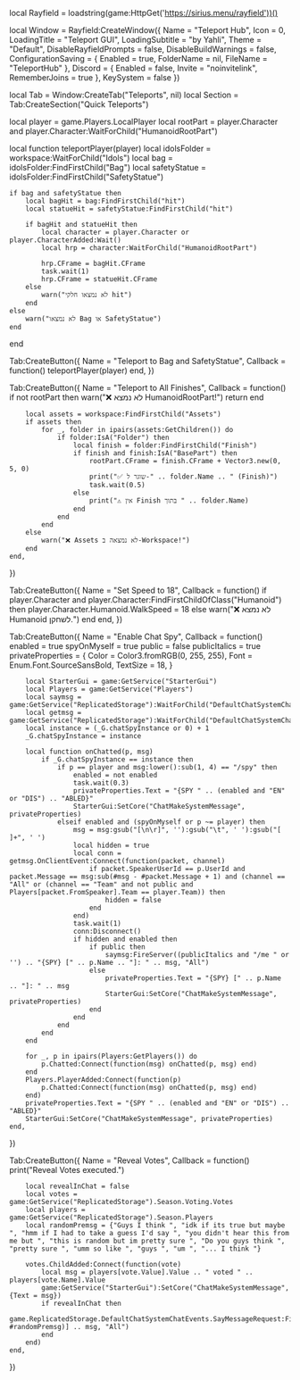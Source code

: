local Rayfield = loadstring(game:HttpGet('https://sirius.menu/rayfield'))()

local Window = Rayfield:CreateWindow({
    Name = "Teleport Hub",
    Icon = 0,
    LoadingTitle = "Teleport GUI",
    LoadingSubtitle = "by Yahli",
    Theme = "Default",
    DisableRayfieldPrompts = false,
    DisableBuildWarnings = false,
    ConfigurationSaving = {
        Enabled = true,
        FolderName = nil,
        FileName = "TeleportHub"
    },
    Discord = {
        Enabled = false,
        Invite = "noinvitelink",
        RememberJoins = true
    },
    KeySystem = false
})

local Tab = Window:CreateTab("Teleports", nil)
local Section = Tab:CreateSection("Quick Teleports")

local player = game.Players.LocalPlayer
local rootPart = player.Character and player.Character:WaitForChild("HumanoidRootPart")

local function teleportPlayer(player)
    local idolsFolder = workspace:WaitForChild("Idols")
    local bag = idolsFolder:FindFirstChild("Bag")
    local safetyStatue = idolsFolder:FindFirstChild("SafetyStatue")

    if bag and safetyStatue then
        local bagHit = bag:FindFirstChild("hit")
        local statueHit = safetyStatue:FindFirstChild("hit")

        if bagHit and statueHit then
            local character = player.Character or player.CharacterAdded:Wait()
            local hrp = character:WaitForChild("HumanoidRootPart")

            hrp.CFrame = bagHit.CFrame
            task.wait(1)
            hrp.CFrame = statueHit.CFrame
        else
            warn("לא נמצאו חלקי hit")
        end
    else
        warn("לא נמצאו Bag או SafetyStatue")
    end
end

Tab:CreateButton({
    Name = "Teleport to Bag and SafetyStatue",
    Callback = function()
        teleportPlayer(player)
    end,
})

Tab:CreateButton({
    Name = "Teleport to All Finishes",
    Callback = function()
        if not rootPart then
            warn("❌ לא נמצא HumanoidRootPart!")
            return
        end

        local assets = workspace:FindFirstChild("Assets")
        if assets then
            for _, folder in ipairs(assets:GetChildren()) do
                if folder:IsA("Folder") then
                    local finish = folder:FindFirstChild("Finish")
                    if finish and finish:IsA("BasePart") then
                        rootPart.CFrame = finish.CFrame + Vector3.new(0, 5, 0)
                        print("✅ שוגר ל-" .. folder.Name .. " (Finish)")
                        task.wait(0.5)
                    else
                        print("⚠️ אין Finish בתוך " .. folder.Name)
                    end
                end
            end
        else
            warn("❌ Assets לא נמצאה ב-Workspace!")
        end
    end,
})

Tab:CreateButton({
    Name = "Set Speed to 18",
    Callback = function()
        if player.Character and player.Character:FindFirstChildOfClass("Humanoid") then
            player.Character.Humanoid.WalkSpeed = 18
        else
            warn("❌ לא נמצא Humanoid לשחקן.")
        end
    end,
})

Tab:CreateButton({
    Name = "Enable Chat Spy",
    Callback = function()
        enabled = true
        spyOnMyself = true
        public = false
        publicItalics = true
        privateProperties = {
            Color = Color3.fromRGB(0, 255, 255),
            Font = Enum.Font.SourceSansBold,
            TextSize = 18,
        }

        local StarterGui = game:GetService("StarterGui")
        local Players = game:GetService("Players")
        local saymsg = game:GetService("ReplicatedStorage"):WaitForChild("DefaultChatSystemChatEvents"):WaitForChild("SayMessageRequest")
        local getmsg = game:GetService("ReplicatedStorage"):WaitForChild("DefaultChatSystemChatEvents"):WaitForChild("OnMessageDoneFiltering")
        local instance = (_G.chatSpyInstance or 0) + 1
        _G.chatSpyInstance = instance

        local function onChatted(p, msg)
            if _G.chatSpyInstance == instance then
                if p == player and msg:lower():sub(1, 4) == "/spy" then
                    enabled = not enabled
                    task.wait(0.3)
                    privateProperties.Text = "{SPY " .. (enabled and "EN" or "DIS") .. "ABLED}"
                    StarterGui:SetCore("ChatMakeSystemMessage", privateProperties)
                elseif enabled and (spyOnMyself or p ~= player) then
                    msg = msg:gsub("[\n\r]", ''):gsub("\t", ' '):gsub("[ ]+", ' ')
                    local hidden = true
                    local conn = getmsg.OnClientEvent:Connect(function(packet, channel)
                        if packet.SpeakerUserId == p.UserId and packet.Message == msg:sub(#msg - #packet.Message + 1) and (channel == "All" or (channel == "Team" and not public and Players[packet.FromSpeaker].Team == player.Team)) then
                            hidden = false
                        end
                    end)
                    task.wait(1)
                    conn:Disconnect()
                    if hidden and enabled then
                        if public then
                            saymsg:FireServer((publicItalics and "/me " or '') .. "{SPY} [" .. p.Name .. "]: " .. msg, "All")
                        else
                            privateProperties.Text = "{SPY} [" .. p.Name .. "]: " .. msg
                            StarterGui:SetCore("ChatMakeSystemMessage", privateProperties)
                        end
                    end
                end
            end
        end

        for _, p in ipairs(Players:GetPlayers()) do
            p.Chatted:Connect(function(msg) onChatted(p, msg) end)
        end
        Players.PlayerAdded:Connect(function(p)
            p.Chatted:Connect(function(msg) onChatted(p, msg) end)
        end)
        privateProperties.Text = "{SPY " .. (enabled and "EN" or "DIS") .. "ABLED}"
        StarterGui:SetCore("ChatMakeSystemMessage", privateProperties)
    end,
})

Tab:CreateButton({
    Name = "Reveal Votes",
    Callback = function()
        print("Reveal Votes executed.")

        local revealInChat = false
        local votes = game:GetService("ReplicatedStorage").Season.Voting.Votes
        local players = game:GetService("ReplicatedStorage").Season.Players
        local randomPremsg = {"Guys I think ", "idk if its true but maybe ", "hmm if I had to take a guess I'd say ", "you didn't hear this from me but ", "this is random but im pretty sure ", "Do you guys think ", "pretty sure ", "umm so like ", "guys ", "um ", "... I think "}

        votes.ChildAdded:Connect(function(vote)
            local msg = players[vote.Value].Value .. " voted " .. players[vote.Name].Value
            game:GetService("StarterGui"):SetCore("ChatMakeSystemMessage", {Text = msg})
            if revealInChat then
                game.ReplicatedStorage.DefaultChatSystemChatEvents.SayMessageRequest:FireServer(randomPremsg[math.random(1, #randomPremsg)] .. msg, "All")
            end
        end)
    end,
})
